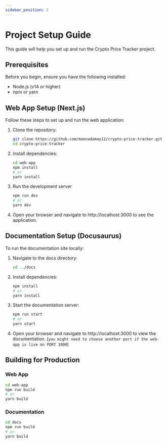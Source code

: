 ```yaml
---
sidebar_position: 2
---
```


# Project Setup Guide

This guide will help you set up and run the Crypto Price Tracker project.

## Prerequisites

Before you begin, ensure you have the following installed:
- Node.js (v14 or higher)
- npm or yarn

## Web App Setup (Next.js)

Follow these steps to set up and run the web application:

1. Clone the repository:
   ```bash
   git clone https://github.com/mannadamay12/crypto-price-tracker.git
   cd crypto-price-tracker
   ```

2. Install dependencies:
    ```bash
    cd web-app
    npm install
    # or
    yarn install
    ```

3. Run the development server
    ```bash
    npm run dev
    # or
    yarn dev
    ```
4. Open your browser and navigate to http://localhost:3000 to see the application.

## Documentation Setup (Docusaurus)
To run the documentation site locally:

1. Navigate to the docs directory:
    ```bash
    cd ../docs
    ```
2. Install dependencies:
    ```bash
    npm install
    # or
    yarn install
    ```
3. Start the documentation server:
    ```bash
    npm run start
    # or
    yarn start
    ```
4. Open your browser and navigate to http://localhost:3000 to view the documentation. (`you might need to choose another port if the web-app is live on PORT 3000`)

## Building for Production

### Web App

```bash
cd web-app
npm run build
# or
yarn build
```

### Documentation

```bash
cd docs
npm run build
# or
yarn build
```
